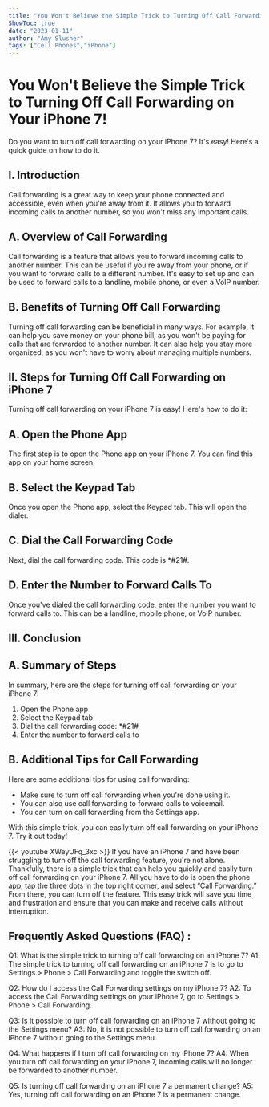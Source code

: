 ```yaml
---
title: "You Won't Believe the Simple Trick to Turning Off Call Forwarding on Your iPhone 7!"
ShowToc: true 
date: "2023-01-11"
author: "Amy Slusher" 
tags: ["Cell Phones","iPhone"]
---
```

# You Won't Believe the Simple Trick to Turning Off Call Forwarding on Your iPhone 7!

Do you want to turn off call forwarding on your iPhone 7? It's easy! Here's a quick guide on how to do it. 

## I. Introduction 

Call forwarding is a great way to keep your phone connected and accessible, even when you're away from it. It allows you to forward incoming calls to another number, so you won't miss any important calls. 

## A. Overview of Call Forwarding 

Call forwarding is a feature that allows you to forward incoming calls to another number. This can be useful if you're away from your phone, or if you want to forward calls to a different number. It's easy to set up and can be used to forward calls to a landline, mobile phone, or even a VoIP number. 

## B. Benefits of Turning Off Call Forwarding 

Turning off call forwarding can be beneficial in many ways. For example, it can help you save money on your phone bill, as you won't be paying for calls that are forwarded to another number. It can also help you stay more organized, as you won't have to worry about managing multiple numbers. 

## II. Steps for Turning Off Call Forwarding on iPhone 7 

Turning off call forwarding on your iPhone 7 is easy! Here's how to do it: 

## A. Open the Phone App 

The first step is to open the Phone app on your iPhone 7. You can find this app on your home screen. 

## B. Select the Keypad Tab 

Once you open the Phone app, select the Keypad tab. This will open the dialer. 

## C. Dial the Call Forwarding Code 

Next, dial the call forwarding code. This code is *#21#. 

## D. Enter the Number to Forward Calls To 

Once you've dialed the call forwarding code, enter the number you want to forward calls to. This can be a landline, mobile phone, or VoIP number. 

## III. Conclusion 

## A. Summary of Steps 

In summary, here are the steps for turning off call forwarding on your iPhone 7: 

1. Open the Phone app 
2. Select the Keypad tab 
3. Dial the call forwarding code: *#21# 
4. Enter the number to forward calls to 

## B. Additional Tips for Call Forwarding 

Here are some additional tips for using call forwarding: 

- Make sure to turn off call forwarding when you're done using it. 
- You can also use call forwarding to forward calls to voicemail. 
- You can turn on call forwarding from the Settings app. 

With this simple trick, you can easily turn off call forwarding on your iPhone 7. Try it out today!

{{< youtube XWeyUFq_3xc >}} 
If you have an iPhone 7 and have been struggling to turn off the call forwarding feature, you're not alone. Thankfully, there is a simple trick that can help you quickly and easily turn off call forwarding on your iPhone 7. All you have to do is open the phone app, tap the three dots in the top right corner, and select “Call Forwarding.” From there, you can turn off the feature. This easy trick will save you time and frustration and ensure that you can make and receive calls without interruption.

## Frequently Asked Questions (FAQ) :
Q1: What is the simple trick to turning off call forwarding on an iPhone 7?
A1: The simple trick to turning off call forwarding on an iPhone 7 is to go to Settings > Phone > Call Forwarding and toggle the switch off.

Q2: How do I access the Call Forwarding settings on my iPhone 7?
A2: To access the Call Forwarding settings on your iPhone 7, go to Settings > Phone > Call Forwarding.

Q3: Is it possible to turn off call forwarding on an iPhone 7 without going to the Settings menu?
A3: No, it is not possible to turn off call forwarding on an iPhone 7 without going to the Settings menu.

Q4: What happens if I turn off call forwarding on my iPhone 7?
A4: When you turn off call forwarding on your iPhone 7, incoming calls will no longer be forwarded to another number.

Q5: Is turning off call forwarding on an iPhone 7 a permanent change?
A5: Yes, turning off call forwarding on an iPhone 7 is a permanent change.


